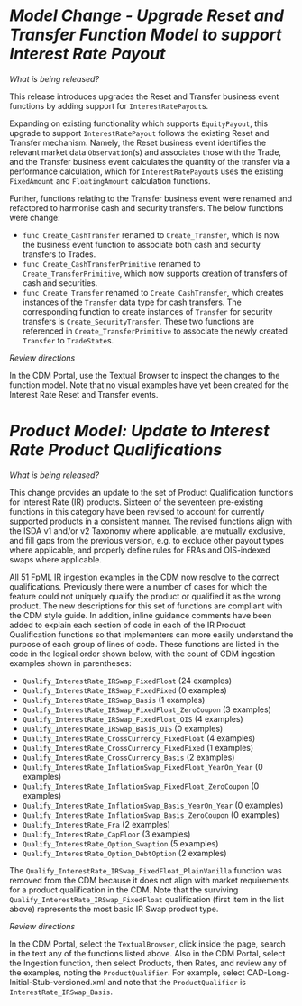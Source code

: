 # *Model Change - Upgrade Reset and Transfer Function Model to support Interest Rate Payout*

_What is being released?_

This release introduces upgrades the Reset and Transfer business event functions by adding support for `InterestRatePayout`s. 

Expanding on existing functionality which supports `EquityPayout`, this upgrade to support `InterestRatePayout` follows the existing Reset and Transfer mechanism. Namely, the Reset business event identifies the relevant market data `Observation`(s) and associates those with the Trade, and the Transfer business event calculates the quantity of the transfer via a performance calculation, which for `InterestRatePayout`s uses the existing `FixedAmount` and `FloatingAmount` calculation functions.

Further, functions relating to the Transfer business event were renamed and refactored to harmonise cash and security transfers. The below functions were change:

* `func Create_CashTransfer` renamed to `Create_Transfer`, which is now the business event function to associate both cash and security transfers to Trades.
* `func Create_CashTransferPrimitive` renamed to `Create_TransferPrimitive`, which now supports creation of transfers of cash and securities.
* `func Create_Transfer` renamed to `Create_CashTransfer`, which creates instances of the `Transfer` data type for cash transfers. The corresponding function to create instances of `Transfer` for security transfers is `Create_SecurityTransfer`. These two functions are referenced in `Create_TransferPrimitive` to associate the newly created `Transfer` to `TradeState`s.


_Review directions_

In the CDM Portal, use the Textual Browser to inspect the changes to the function model. Note that no visual examples have yet been created for the Interest Rate Reset and Transfer events.

# *Product Model: Update to Interest Rate Product Qualifications*

_What is being released?_

This change provides an update to the set of Product Qualification functions for Interest Rate (IR) products. Sixteen of the seventeen pre-existing functions in this category have been revised to account for currently supported products in a consistent manner. The revised functions align with the ISDA v1 and/or v2 Taxonomy where applicable, are mutually exclusive, and fill gaps from the previous version, e.g. to exclude other payout types where applicable, and properly define rules for FRAs and OIS-indexed swaps where applicable.

All 51 FpML IR ingestion examples in the CDM now resolve to the correct qualifications.  Previously there were a number of cases for which the feature could not uniquely qualify the product or qualified it as the wrong product.   The new descriptions for this set of functions are compliant with the CDM style guide.  In addition, inline guidance comments have been added to explain each section of code in each of the IR Product Qualification functions so that implementers can more easily understand the purpose of each group of lines of code.  These functions are listed in the code in the logical order shown below, with the count of CDM ingestion examples shown in parentheses:

-	`Qualify_InterestRate_IRSwap_FixedFloat` (24 examples)
-	`Qualify_InterestRate_IRSwap_FixedFixed` (0 examples)
-	`Qualify_InterestRate_IRSwap_Basis` (1 examples)
-	`Qualify_InterestRate_IRSwap_FixedFloat_ZeroCoupon` (3 examples)
-	`Qualify_InterestRate_IRSwap_FixedFloat_OIS` (4 examples)
-	`Qualify_InterestRate_IRSwap_Basis_OIS` (0 examples)
-	`Qualify_InterestRate_CrossCurrency_FixedFloat` (4 examples)
-	`Qualify_InterestRate_CrossCurrency_FixedFixed` (1 examples)
-	`Qualify_InterestRate_CrossCurrency_Basis` (2 examples)
-	`Qualify_InterestRate_InflationSwap_FixedFloat_YearOn_Year` (0 examples)
-	`Qualify_InterestRate_InflationSwap_FixedFloat_ZeroCoupon` (0 examples)
-	`Qualify_InterestRate_InflationSwap_Basis_YearOn_Year` (0 examples)
-	`Qualify_InterestRate_InflationSwap_Basis_ZeroCoupon` (0 examples)
-	`Qualify_InterestRate_Fra` (2 examples)
-	`Qualify_InterestRate_CapFloor` (3 examples)
-	`Qualify_InterestRate_Option_Swaption` (5 examples)
-	`Qualify_InterestRate_Option_DebtOption` (2 examples)

The `Qualify_InterestRate_IRSwap_FixedFloat_PlainVanilla` function was removed from the CDM because it does not align with market requirements for a product qualification in the CDM.  Note that the surviving `Qualify_InterestRate_IRSwap_FixedFloat` qualification (first item in the list above) represents the most basic IR Swap product type.

_Review directions_

In the CDM Portal, select the `TextualBrowser`, click inside the page, search in the text any of the functions listed above.
Also in the CDM Portal, select the Ingestion function, then select Products, then Rates, and review any of the examples, noting the `ProductQualifier`.  For example, select CAD-Long-Initial-Stub-versioned.xml and note that the `ProductQualifier` is `InterestRate_IRSwap_Basis`.